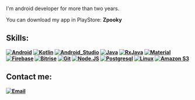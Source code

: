 I'm  android developer for more than two years.

You can download my app in PlayStore: <strong>Zpooky<strong>


## Skills:

[![Android](https://img.shields.io/badge/Android-3DDC84?style=for-the-badge&logo=android&logoColor=white&labelColor=101010)]()
[![Kotlin](https://img.shields.io/badge/Kotlin-0095D5?style=for-the-badge&logo=kotlin&logoColor=white&labelColor=101010)]()
[![Android_Studio](https://img.shields.io/badge/Android_Studio-3DDC84?style=for-the-badge&logo=android-studio&logoColor=white&labelColor=101010)]()
[![Java](https://img.shields.io/badge/Java-007396?style=for-the-badge&logo=java&logoColor=white&labelColor=101010)]()
[![RxJava](https://img.shields.io/badge/Rx_Java-B7178C?style=for-the-badge&logo=reactivex&logoColor=white&labelColor=101010)]()
[![Material](https://img.shields.io/badge/Material_Design-757575?style=for-the-badge&logo=material-design&logoColor=white&labelColor=101010)]()
</br>
[![Firebase](https://img.shields.io/badge/Firebase-FFCA28?style=for-the-badge&logo=firebase&logoColor=white&labelColor=101010)]()
[![Bitrise](https://img.shields.io/badge/Bitrise-683D87?style=for-the-badge&logo=bitrise&logoColor=white&labelColor=101010)]()
[![Git](https://img.shields.io/badge/Git-F05032?style=for-the-badge&logo=git&logoColor=white&labelColor=101010)]()
[![Node.JS](https://img.shields.io/badge/Node.JS-339933?style=for-the-badge&logo=node.js&logoColor=white&labelColor=101010)]()
[![Postgresql](https://img.shields.io/badge/Postgresql-4479A1?style=for-the-badge&logo=mysql&logoColor=white&labelColor=101010)]()
[![Linux](https://img.shields.io/badge/Linux-FCC624?style=for-the-badge&logo=linux&logoColor=white&labelColor=101010)]()
[![Amazon S3](https://img.shields.io/badge/Amazon_S3-569A31?style=for-the-badge&logo=amazon-s3&logoColor=white&labelColor=101010)]()
</br>

## Contact me:

[![Email](https://img.shields.io/badge/erick.alvz.1.9.9.3@gmail.com-my_personal_email_-D14836?style=for-the-badge&logo=gmail&logoColor=white&labelColor=101010)](mailto:erick.alvz.1.9.9.3@gmail.com)
